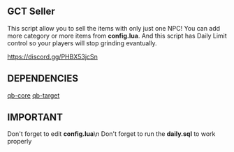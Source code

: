 ## GCT Seller

This script allow you to sell the items with only just one NPC! You can add more category or more items from **config.lua**. And this script has Daily Limit control so your players will stop grinding evantually.

https://discord.gg/PHBX53jcSn

## DEPENDENCIES

[qb-core](https://github.com/qbcore-framework/qb-core)
[qb-target](https://github.com/qbcore-framework/qb-target)

## IMPORTANT

Don't forget to edit **config.lua**\n
Don't forget to run the **daily.sql** to work properly
